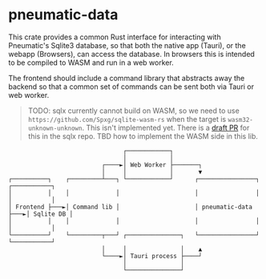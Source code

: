 # pneumatic-data

This crate provides a common Rust interface for interacting with Pneumatic's Sqlite3 database, so that both the native app (Tauri), or the webapp (Browsers), can access the database. In browsers this is intended to be compiled to WASM and run in a web worker.

The frontend should include a command library that abstracts away the backend so that a common set of commands can be sent both via Tauri or web worker.

> TODO: sqlx currently cannot build on WASM, so we need to use `https://github.com/Spxg/sqlite-wasm-rs` when the target is `wasm32-unknown-unknown`. This isn't implemented yet. There is a [draft PR](https://github.com/launchbadge/sqlx/pull/3994) for this in the sqlx repo. TBD how to implement the WASM side in this lib.

```
                                ┌────────────┐                                         
                                │            │                                         
                          ┌────►│ Web Worker ├───────┐                                 
                          │     │            │       ▼                                 
┌──────────┐    ┌─────────┴───┐ └────────────┘      ┌────────────────┐    ┌───────────┐
│          │    │             │                     │                │    │           │
│ Frontend ├───►│ Command lib │                     │ pneumatic-data ├───►│ Sqlite DB │
│          │    │             │                     │                │    │           │
└──────────┘    └─────────┬───┘ ┌───────────────┐   └────────────────┘    └───────────┘
                          │     │               │    ▲                                 
                          └────►│ Tauri process ├────┘                                 
                                │               │                                      
                                └───────────────┘                                      
```

